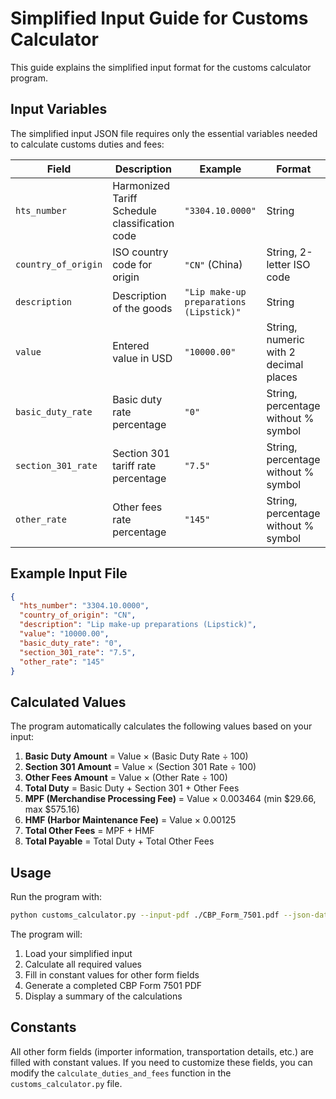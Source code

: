 # Simplified Input Guide for Customs Calculator

This guide explains the simplified input format for the customs calculator program.

## Input Variables

The simplified input JSON file requires only the essential variables needed to calculate customs duties and fees:

| Field | Description | Example | Format |
|-------|-------------|---------|--------|
| `hts_number` | Harmonized Tariff Schedule classification code | `"3304.10.0000"` | String |
| `country_of_origin` | ISO country code for origin | `"CN"` (China) | String, 2-letter ISO code |
| `description` | Description of the goods | `"Lip make-up preparations (Lipstick)"` | String |
| `value` | Entered value in USD | `"10000.00"` | String, numeric with 2 decimal places |
| `basic_duty_rate` | Basic duty rate percentage | `"0"` | String, percentage without % symbol |
| `section_301_rate` | Section 301 tariff rate percentage | `"7.5"` | String, percentage without % symbol |
| `other_rate` | Other fees rate percentage | `"145"` | String, percentage without % symbol |

## Example Input File

```json
{
  "hts_number": "3304.10.0000",
  "country_of_origin": "CN",
  "description": "Lip make-up preparations (Lipstick)",
  "value": "10000.00",
  "basic_duty_rate": "0",
  "section_301_rate": "7.5",
  "other_rate": "145"
}
```

## Calculated Values

The program automatically calculates the following values based on your input:

1. **Basic Duty Amount** = Value × (Basic Duty Rate ÷ 100)
2. **Section 301 Amount** = Value × (Section 301 Rate ÷ 100)
3. **Other Fees Amount** = Value × (Other Rate ÷ 100)
4. **Total Duty** = Basic Duty + Section 301 + Other Fees
5. **MPF (Merchandise Processing Fee)** = Value × 0.003464 (min $29.66, max $575.16)
6. **HMF (Harbor Maintenance Fee)** = Value × 0.00125
7. **Total Other Fees** = MPF + HMF
8. **Total Payable** = Total Duty + Total Other Fees

## Usage

Run the program with:

```bash
python customs_calculator.py --input-pdf ./CBP_Form_7501.pdf --json-data ./simplified_input_example.json
```

The program will:
1. Load your simplified input
2. Calculate all required values
3. Fill in constant values for other form fields
4. Generate a completed CBP Form 7501 PDF
5. Display a summary of the calculations

## Constants

All other form fields (importer information, transportation details, etc.) are filled with constant values. If you need to customize these fields, you can modify the `calculate_duties_and_fees` function in the `customs_calculator.py` file.
